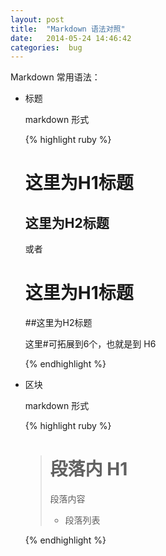 ```yaml
---
layout: post
title:  "Markdown 语法对照"
date:   2014-05-24 14:46:42
categories:  bug
---
```


Markdown 常用语法：

*  标题

	markdown 形式

    {% highlight ruby %}
	
	这里为H1标题
	============
	这里为H2标题
	------------

    或者

    # 这里为H1标题
    
    ##这里为H2标题

    这里#可拓展到6个，也就是到 H6

    {% endhighlight %}

*  区块
    
    markdown 形式

    {% highlight ruby %}

    > # 段落内 H1
    > 段落内容
    > * 段落列表
    >
    
    {% endhighlight %}
